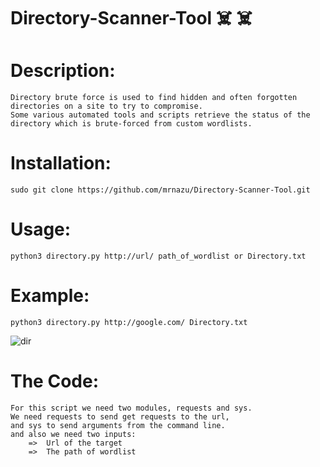 # Directory-Scanner-Tool ☠️ ☠️ 

# Description:
    Directory brute force is used to find hidden and often forgotten directories on a site to try to compromise. 
    Some various automated tools and scripts retrieve the status of the directory which is brute-forced from custom wordlists.

# Installation:
    sudo git clone https://github.com/mrnazu/Directory-Scanner-Tool.git

# Usage:
    python3 directory.py http://url/ path_of_wordlist or Directory.txt

# Example:
    python3 directory.py http://google.com/ Directory.txt
    
   ![dir](https://user-images.githubusercontent.com/108541991/189699396-cba97a99-1627-474f-bac1-f60f3e0a3d6d.jpg)

# The Code:
    For this script we need two modules, requests and sys.
    We need requests to send get requests to the url, 
    and sys to send arguments from the command line.
    and also we need two inputs:
        =>  Url of the target
        =>  The path of wordlist



